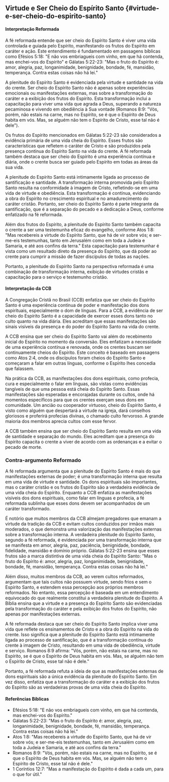 ## Virtude e Ser Cheio do Espírito Santo {#virtude-e-ser-cheio-do-espirito-santo}

#### Interpretação Reformada
A fé reformada entende que ser cheio do Espírito Santo é viver uma vida controlada e guiada pelo Espírito, manifestando os frutos do Espírito em caráter e ação. Este entendimento é fundamentado em passagens bíblicas como Efésios 5:18: "E não vos embriagueis com vinho, em que há contenda, mas enchei-vos do Espírito" e Gálatas 5:22-23: "Mas o fruto do Espírito é: amor, alegria, paz, longanimidade, benignidade, bondade, fé, mansidão, temperança. Contra estas coisas não há lei."

A plenitude do Espírito Santo é evidenciada pela virtude e santidade na vida do crente. Ser cheio do Espírito Santo não é apenas sobre experiências emocionais ou manifestações externas, mas sobre a transformação do caráter e a exibição dos frutos do Espírito. Esta transformação inclui a capacitação para viver uma vida que agrada a Deus, superando a natureza pecaminosa e vivendo em obediência à Sua vontade (Romanos 8:9: "Vós, porém, não estais na carne, mas no Espírito, se é que o Espírito de Deus habita em vós. Mas, se alguém não tem o Espírito de Cristo, esse tal não é dele").

Os frutos do Espírito mencionados em Gálatas 5:22-23 são considerados a evidência primária de uma vida cheia do Espírito. Esses frutos são características que refletem o caráter de Cristo e são produzidos pela presença contínua do Espírito Santo na vida do crente. A fé reformada também destaca que ser cheio do Espírito é uma experiência contínua e diária, onde o crente busca ser guiado pelo Espírito em todas as áreas da sua vida.

A plenitude do Espírito Santo está intimamente ligada ao processo de santificação e santidade. A transformação interna promovida pelo Espírito Santo resulta na conformidade à imagem de Cristo, refletindo-se em uma vida de virtude e obediência. Esta transformação é contínua, evidenciando a obra do Espírito no crescimento espiritual e no amadurecimento do caráter cristão. Portanto, ser cheio do Espírito Santo é parte integrante da santificação, que é a separação do pecado e a dedicação a Deus, conforme enfatizado na fé reformada.

Além dos frutos do Espírito, a plenitude do Espírito Santo também capacita o crente a ser uma testemunha eficaz do evangelho, conforme Atos 1:8: "Mas recebereis a virtude do Espírito Santo, que há de vir sobre vós; e ser-me-eis testemunhas, tanto em Jerusalém como em toda a Judeia e Samaria, e até aos confins da terra." Esta capacitação para testemunhar é vista como um resultado direto da presença do Espírito, que dá poder ao crente para cumprir a missão de fazer discípulos de todas as nações.

Portanto, a plenitude do Espírito Santo na perspectiva reformada é uma combinação de transformação interna, exibição de virtudes cristãs e capacitação para o serviço e testemunho cristão.

#### Interpretação da CCB
A Congregação Cristã no Brasil (CCB) enfatiza que ser cheio do Espírito Santo é uma experiência contínua de poder e manifestação dos dons espirituais, especialmente o dom de línguas. Para a CCB, a evidência de ser cheio do Espírito Santo é a capacidade de exercer esses dons tanto no culto quanto na vida diária. Eles acreditam que essas manifestações são sinais visíveis da presença e do poder do Espírito Santo na vida do crente.

A CCB ensina que ser cheio do Espírito Santo vai além do recebimento inicial do Espírito no momento da conversão. Eles enfatizam a necessidade de uma experiência contínua e renovada, onde os crentes buscam ser continuamente cheios do Espírito. Este conceito é baseado em passagens como Atos 2:4, onde os discípulos foram cheios do Espírito Santo e começaram a falar em outras línguas, conforme o Espírito lhes concedia que falassem.

Na prática da CCB, as manifestações dos dons espirituais, como profecia, cura e especialmente o falar em línguas, são vistas como evidências tangíveis de que uma pessoa está cheia do Espírito Santo. Essas manifestações são esperadas e encorajadas durante os cultos, onde há momentos específicos para que os crentes exerçam seus dons em comunidade. Um ancião ou cooperador virtuoso, cheio do Espírito Santo, é visto como alguém que despertará a virtude na igreja, dará conselhos gloriosos e proferirá profecias divinas, o chamado culto fervoroso. A grande maioria dos membros aprecia cultos com esse fervor.

A CCB também ensina que ser cheio do Espírito Santo resulta em uma vida de santidade e separação do mundo. Eles acreditam que a presença do Espírito capacita o crente a viver de acordo com as ordenanças e a evitar o pecado de morte.

### Contra-argumento Reformado
A fé reformada argumenta que a plenitude do Espírito Santo é mais do que manifestações externas de poder; é uma transformação interna que resulta em uma vida de virtude e santidade. Os dons espirituais são importantes, mas o caráter cristão e os frutos do Espírito são a verdadeira evidência de uma vida cheia do Espírito. Enquanto a CCB enfatiza as manifestações visíveis dos dons espirituais, como falar em línguas e profecia, a fé reformada sublinha que esses dons devem ser acompanhados de um caráter transformado.

É notório que muitos membros da CCB almejam pregadores que emanam a virtude da tradição da CCB e evitam cultos conduzidos por irmãos mais moderados, o que demonstra uma valorização das manifestações externas sobre a transformação interna. A verdadeira plenitude do Espírito Santo, segundo a fé reformada, é evidenciada por uma transformação interna que se manifesta em amor, alegria, paz, paciência, benignidade, bondade, fidelidade, mansidão e domínio próprio. Gálatas 5:22-23 ensina que esses frutos são a marca distintiva de uma vida cheia do Espírito Santo: "Mas o fruto do Espírito é: amor, alegria, paz, longanimidade, benignidade, bondade, fé, mansidão, temperança. Contra estas coisas não há lei."

Além disso, muitos membros da CCB, ao verem cultos reformados, argumentam que tais cultos não possuem virtude, sendo frios e sem o Espírito Santo, e estendem essa percepção aos próprios membros reformados. No entanto, essa percepção é baseada em um entendimento equivocado do que realmente constitui a verdadeira plenitude do Espírito. A Bíblia ensina que a virtude e a presença do Espírito Santo são evidenciadas pela transformação do caráter e pela exibição dos frutos do Espírito, não apenas por manifestações externas.

A fé reformada destaca que ser cheio do Espírito Santo implica viver uma vida que reflete os ensinamentos de Cristo e a obra do Espírito na vida do crente. Isso significa que a plenitude do Espírito Santo está intimamente ligada ao processo de santificação, que é a transformação contínua do crente à imagem de Cristo, resultando em uma vida de obediência, virtude e serviço. Romanos 8:9 afirma: "Vós, porém, não estais na carne, mas no Espírito, se é que o Espírito de Deus habita em vós. Mas, se alguém não tem o Espírito de Cristo, esse tal não é dele."

Portanto, a fé reformada refuta a ideia de que as manifestações externas de dons espirituais são a única evidência da plenitude do Espírito Santo. Em vez disso, enfatiza que a transformação do caráter e a exibição dos frutos do Espírito são as verdadeiras provas de uma vida cheia do Espírito.

#### Referências Bíblicas
- Efésios 5:18: "E não vos embriagueis com vinho, em que há contenda, mas enchei-vos do Espírito."
- Gálatas 5:22-23: "Mas o fruto do Espírito é: amor, alegria, paz, longanimidade, benignidade, bondade, fé, mansidão, temperança. Contra estas coisas não há lei."
- Atos 1:8: "Mas recebereis a virtude do Espírito Santo, que há de vir sobre vós; e ser-me-eis testemunhas, tanto em Jerusalém como em toda a Judeia e Samaria, e até aos confins da terra."
- Romanos 8:9: "Vós, porém, não estais na carne, mas no Espírito, se é que o Espírito de Deus habita em vós. Mas, se alguém não tem o Espírito de Cristo, esse tal não é dele."
- 1 Coríntios 12:7: "Mas a manifestação do Espírito é dada a cada um, para o que for útil." 